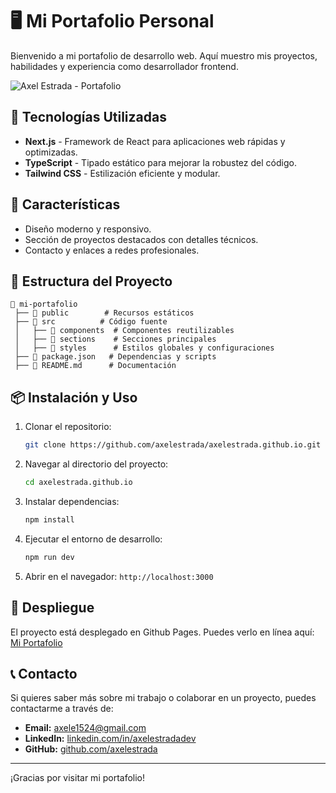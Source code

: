 # 🖥️ Mi Portafolio Personal

Bienvenido a mi portafolio de desarrollo web. Aquí muestro mis proyectos, habilidades y experiencia como desarrollador frontend.

![Axel Estrada - Portafolio](/iamges/axelestrada_preview.jpeg)

## 🚀 Tecnologías Utilizadas

- **Next.js** - Framework de React para aplicaciones web rápidas y optimizadas.
- **TypeScript** - Tipado estático para mejorar la robustez del código.
- **Tailwind CSS** - Estilización eficiente y modular.

## 📌 Características

- Diseño moderno y responsivo.
- Sección de proyectos destacados con detalles técnicos.
- Contacto y enlaces a redes profesionales.

## 📂 Estructura del Proyecto

```
📂 mi-portafolio
 ├── 📁 public        # Recursos estáticos
 ├── 📁 src          # Código fuente
 │   ├── 📁 components  # Componentes reutilizables
 │   ├── 📁 sections    # Secciones principales
 │   ├── 📁 styles      # Estilos globales y configuraciones
 ├── 📄 package.json   # Dependencias y scripts
 ├── 📄 README.md      # Documentación
```

## 📦 Instalación y Uso

1. Clonar el repositorio:
   ```sh
   git clone https://github.com/axelestrada/axelestrada.github.io.git
   ```
2. Navegar al directorio del proyecto:
   ```sh
   cd axelestrada.github.io
   ```
3. Instalar dependencias:
   ```sh
   npm install
   ```
4. Ejecutar el entorno de desarrollo:
   ```sh
   npm run dev
   ```
5. Abrir en el navegador: `http://localhost:3000`

## 🚀 Despliegue

El proyecto está desplegado en Github Pages. Puedes verlo en línea aquí: [Mi Portafolio](https://axelestrada.github.io)

## 📞 Contacto

Si quieres saber más sobre mi trabajo o colaborar en un proyecto, puedes contactarme a través de:

- **Email:** [axele1524@gmail.com](mailto\:axele1524@gmail.com)
- **LinkedIn:** [linkedin.com/in/axelestradadev](https://linkedin.com/in/axelestradadev)
- **GitHub:** [github.com/axelestrada](https://github.com/axelestrada)

---

¡Gracias por visitar mi portafolio!

